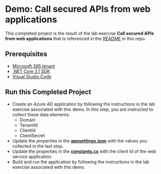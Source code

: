 # Demo: Call secured APIs from web applications

This completed project is the result of the lab exercise **Call secured APIs from web applications** that is referenced in the [README](../../README.md) in this repo.

## Prerequisites

- [Microsoft 365 tenant](https://developer.microsoft.com/office/dev-program?ocid=MSlearn)
- [.NET Core 3.1 SDK](https://dotnet.microsoft.com/download)
- [Visual Studio Code](https://code.visualstudio.com/)

## Run this Completed Project

- Create an Azure AD application by following the instructions in the lab exercise associated with this demo. In this step, you are instructed to collect these data elements:
  - Domain
  - TenantId
  - ClientId
  - ClientSecret
- Update the properties in the **[appsettings.json](./appsettings.json)** with the values you collected in the last step.
- Update the properties in the **[constants.cs](./constants.cs)** with the client Id of the web service application.
- Build and run the application by following the instructions in the lab exercise associated with this demo.
